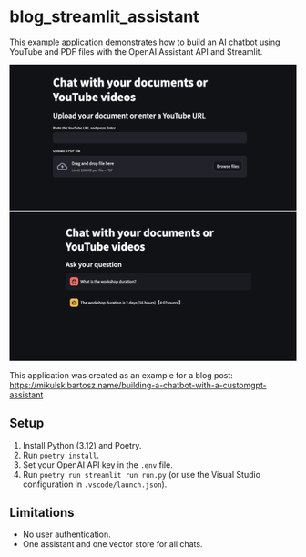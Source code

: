 # blog_streamlit_assistant

This example application demonstrates how to build an AI chatbot using YouTube and PDF files with the OpenAI Assistant API and Streamlit.

![File upload](images/file_input.png)
![Chat](images/chat.png)

This application was created as an example for a blog post: https://mikulskibartosz.name/building-a-chatbot-with-a-customgpt-assistant

## Setup

1. Install Python (3.12) and Poetry.
1. Run `poetry install`.
1. Set your OpenAI API key in the `.env` file.
1. Run `poetry run streamlit run run.py` (or use the Visual Studio configuration in `.vscode/launch.json`).

## Limitations

* No user authentication.
* One assistant and one vector store for all chats.

